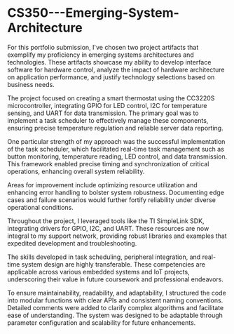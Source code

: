 # CS350---Emerging-System-Architecture

For this portfolio submission, I've chosen two project artifacts that exemplify my proficiency in emerging systems architectures and technologies. These artifacts showcase my ability to develop interface software for hardware control, analyze the impact of hardware architecture on application performance, and justify technology selections based on business needs.

The project focused on creating a smart thermostat using the CC3220S microcontroller, integrating GPIO for LED control, I2C for temperature sensing, and UART for data transmission. The primary goal was to implement a task scheduler to effectively manage these components, ensuring precise temperature regulation and reliable server data reporting.

One particular strength of my approach was the successful implementation of the task scheduler, which facilitated real-time task management such as button monitoring, temperature reading, LED control, and data transmission. This framework enabled precise timing and synchronization of critical operations, enhancing overall system reliability.

Areas for improvement include optimizing resource utilization and enhancing error handling to bolster system robustness. Documenting edge cases and failure scenarios would further fortify reliability under diverse operational conditions.

Throughout the project, I leveraged tools like the TI SimpleLink SDK, integrating drivers for GPIO, I2C, and UART. These resources are now integral to my support network, providing robust libraries and examples that expedited development and troubleshooting.

The skills developed in task scheduling, peripheral integration, and real-time system design are highly transferable. These competencies are applicable across various embedded systems and IoT projects, underscoring their value in future coursework and professional endeavors.

To ensure maintainability, readability, and adaptability, I structured the code into modular functions with clear APIs and consistent naming conventions. Detailed comments were added to clarify complex algorithms and facilitate ease of understanding. The system was designed to be adaptable through parameter configuration and scalability for future enhancements.
